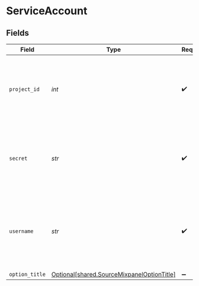 # ServiceAccount


## Fields

| Field                                                                                                                                                                               | Type                                                                                                                                                                                | Required                                                                                                                                                                            | Description                                                                                                                                                                         |
| ----------------------------------------------------------------------------------------------------------------------------------------------------------------------------------- | ----------------------------------------------------------------------------------------------------------------------------------------------------------------------------------- | ----------------------------------------------------------------------------------------------------------------------------------------------------------------------------------- | ----------------------------------------------------------------------------------------------------------------------------------------------------------------------------------- |
| `project_id`                                                                                                                                                                        | *int*                                                                                                                                                                               | :heavy_check_mark:                                                                                                                                                                  | Your project ID number. See the <a href="https://help.mixpanel.com/hc/en-us/articles/115004490503-Project-Settings#project-id">docs</a> for more information on how to obtain this. |
| `secret`                                                                                                                                                                            | *str*                                                                                                                                                                               | :heavy_check_mark:                                                                                                                                                                  | Mixpanel Service Account Secret. See the <a href="https://developer.mixpanel.com/reference/service-accounts">docs</a> for more information on how to obtain this.                   |
| `username`                                                                                                                                                                          | *str*                                                                                                                                                                               | :heavy_check_mark:                                                                                                                                                                  | Mixpanel Service Account Username. See the <a href="https://developer.mixpanel.com/reference/service-accounts">docs</a> for more information on how to obtain this.                 |
| `option_title`                                                                                                                                                                      | [Optional[shared.SourceMixpanelOptionTitle]](../../models/shared/sourcemixpaneloptiontitle.md)                                                                                      | :heavy_minus_sign:                                                                                                                                                                  | N/A                                                                                                                                                                                 |